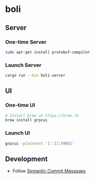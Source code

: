 # boli

## Server

### One-time Server

```bash
sudo apt-get install protobuf-compiler
```

### Launch Server

```bash
cargo run --bin boli-server 
```

## UI

### One-time UI

```bash
# Install brew at https://brew.sh
brew install grpcui
```

### Launch UI

```bash
grpcui -plaintext '[::1]:50051'
```

## Development

- Follow [Semantic Commit Messages](https://gist.github.com/joshbuchea/6f47e86d2510bce28f8e7f42ae84c716)